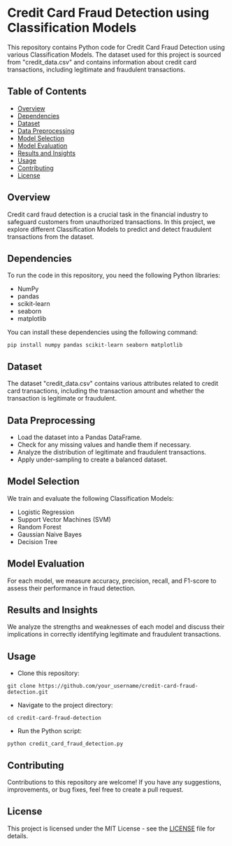 
# Credit Card Fraud Detection using Classification Models

This repository contains Python code for Credit Card Fraud Detection using various Classification Models. The dataset used for this project is sourced from "credit_data.csv" and contains information about credit card transactions, including legitimate and fraudulent transactions.

## Table of Contents
- [Overview](#overview)
- [Dependencies](#dependencies)
- [Dataset](#dataset)
- [Data Preprocessing](#data-preprocessing)
- [Model Selection](#model-selection)
- [Model Evaluation](#model-evaluation)
- [Results and Insights](#results-and-insights)
- [Usage](#usage)
- [Contributing](#contributing)
- [License](#license)

## Overview
Credit card fraud detection is a crucial task in the financial industry to safeguard customers from unauthorized transactions. In this project, we explore different Classification Models to predict and detect fraudulent transactions from the dataset.

## Dependencies
To run the code in this repository, you need the following Python libraries:
- NumPy
- pandas
- scikit-learn
- seaborn
- matplotlib

You can install these dependencies using the following command:
```
pip install numpy pandas scikit-learn seaborn matplotlib
```

## Dataset
The dataset "credit_data.csv" contains various attributes related to credit card transactions, including the transaction amount and whether the transaction is legitimate or fraudulent.

## Data Preprocessing
- Load the dataset into a Pandas DataFrame.
- Check for any missing values and handle them if necessary.
- Analyze the distribution of legitimate and fraudulent transactions.
- Apply under-sampling to create a balanced dataset.

## Model Selection
We train and evaluate the following Classification Models:
- Logistic Regression
- Support Vector Machines (SVM)
- Random Forest
- Gaussian Naive Bayes
- Decision Tree

## Model Evaluation
For each model, we measure accuracy, precision, recall, and F1-score to assess their performance in fraud detection.

## Results and Insights
We analyze the strengths and weaknesses of each model and discuss their implications in correctly identifying legitimate and fraudulent transactions.

## Usage
- Clone this repository:
```
git clone https://github.com/your_username/credit-card-fraud-detection.git
```
- Navigate to the project directory:
```
cd credit-card-fraud-detection
```
- Run the Python script:
```
python credit_card_fraud_detection.py
```

## Contributing
Contributions to this repository are welcome! If you have any suggestions, improvements, or bug fixes, feel free to create a pull request.

## License
This project is licensed under the MIT License - see the [LICENSE](LICENSE) file for details.
